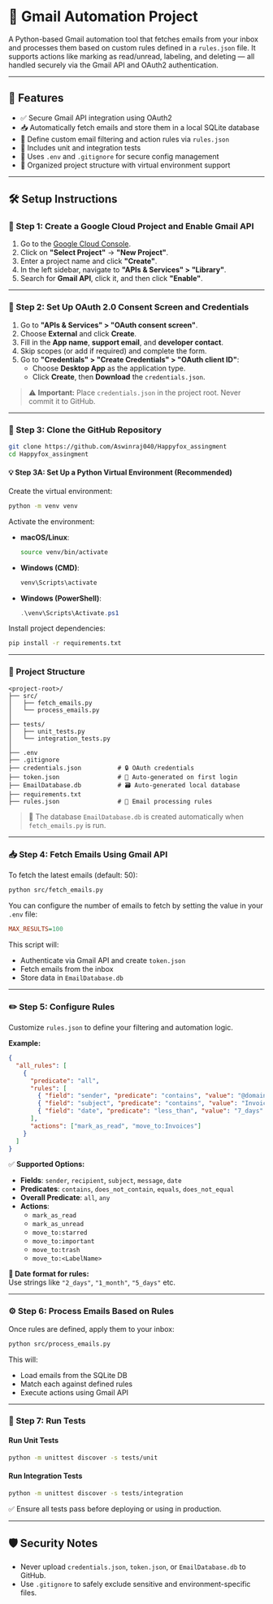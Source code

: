 # 📧 Gmail Automation Project

A Python-based Gmail automation tool that fetches emails from your inbox and processes them based on custom rules defined in a `rules.json` file. It supports actions like marking as read/unread, labeling, and deleting — all handled securely via the Gmail API and OAuth2 authentication.

---

## 🚀 Features

- ✅ Secure Gmail API integration using OAuth2  
- 📥 Automatically fetch emails and store them in a local SQLite database  
- 📜 Define custom email filtering and action rules via `rules.json`  
- 🧪 Includes unit and integration tests  
- 🔐 Uses `.env` and `.gitignore` for secure config management  
- 📂 Organized project structure with virtual environment support  

---

## 🛠️ Setup Instructions

### 📌 Step 1: Create a Google Cloud Project and Enable Gmail API

1. Go to the [Google Cloud Console](https://console.cloud.google.com/).
2. Click on **"Select Project"** → **"New Project"**.
3. Enter a project name and click **"Create"**.
4. In the left sidebar, navigate to **"APIs & Services" > "Library"**.
5. Search for **Gmail API**, click it, and then click **"Enable"**.

---

### 🔐 Step 2: Set Up OAuth 2.0 Consent Screen and Credentials

1. Go to **"APIs & Services" > "OAuth consent screen"**.
2. Choose **External** and click **Create**.
3. Fill in the **App name**, **support email**, and **developer contact**.
4. Skip scopes (or add if required) and complete the form.
5. Go to **"Credentials" > "Create Credentials" > "OAuth client ID"**:
   - Choose **Desktop App** as the application type.
   - Click **Create**, then **Download** the `credentials.json`.

> ⚠️ **Important:** Place `credentials.json` in the project root. Never commit it to GitHub.

---

### 🧱 Step 3: Clone the GitHub Repository

```bash
git clone https://github.com/Aswinraj040/Happyfox_assingment
cd Happyfox_assingment
```

#### 💡 Step 3A: Set Up a Python Virtual Environment (Recommended)

Create the virtual environment:

```bash
python -m venv venv
```

Activate the environment:

- **macOS/Linux**:

  ```bash
  source venv/bin/activate
  ```

- **Windows (CMD)**:

  ```bash
  venv\Scripts\activate
  ```

- **Windows (PowerShell)**:

  ```powershell
  .\venv\Scripts\Activate.ps1
  ```

Install project dependencies:

```bash
pip install -r requirements.txt
```

---

### 📂 Project Structure

```
<project-root>/
├── src/
│   ├── fetch_emails.py
│   └── process_emails.py
│
├── tests/
│   ├── unit_tests.py
│   └── integration_tests.py
│
├── .env
├── .gitignore
├── credentials.json          # 🔒 OAuth credentials
├── token.json                # 🔐 Auto-generated on first login
├── EmailDatabase.db          # 🗃️ Auto-generated local database
├── requirements.txt
├── rules.json                # 📜 Email processing rules
```

> 📌 The database `EmailDatabase.db` is created automatically when `fetch_emails.py` is run.

---

### 📥 Step 4: Fetch Emails Using Gmail API

To fetch the latest emails (default: 50):

```bash
python src/fetch_emails.py
```

You can configure the number of emails to fetch by setting the value in your `.env` file:

```ini
MAX_RESULTS=100
```

This script will:

- Authenticate via Gmail API and create `token.json`
- Fetch emails from the inbox
- Store data in `EmailDatabase.db`

---

### ✏️ Step 5: Configure Rules

Customize `rules.json` to define your filtering and automation logic.

**Example:**

```json
{
  "all_rules": [
    {
      "predicate": "all",
      "rules": [
        { "field": "sender", "predicate": "contains", "value": "@domain.com" },
        { "field": "subject", "predicate": "contains", "value": "Invoice" },
        { "field": "date", "predicate": "less_than", "value": "7_days" }
      ],
      "actions": ["mark_as_read", "move_to:Invoices"]
    }
  ]
}
```

✅ **Supported Options:**

- **Fields**: `sender`, `recipient`, `subject`, `message`, `date`  
- **Predicates**: `contains`, `does_not_contain`, `equals`, `does_not_equal`  
- **Overall Predicate**: `all`, `any`  
- **Actions**:
  - `mark_as_read`
  - `mark_as_unread`
  - `move_to:starred`
  - `move_to:important`
  - `move_to:trash`
  - `move_to:<LabelName>`

**📅 Date format for rules:**  
Use strings like `"2_days"`, `"1_month"`, `"5_days"` etc.

---

### ⚙️ Step 6: Process Emails Based on Rules

Once rules are defined, apply them to your inbox:

```bash
python src/process_emails.py
```

This will:

- Load emails from the SQLite DB
- Match each against defined rules
- Execute actions using Gmail API

---

### 🧪 Step 7: Run Tests

#### Run Unit Tests

```bash
python -m unittest discover -s tests/unit
```

#### Run Integration Tests

```bash
python -m unittest discover -s tests/integration
```

✅ Ensure all tests pass before deploying or using in production.

---

## 🛡️ Security Notes

- Never upload `credentials.json`, `token.json`, or `EmailDatabase.db` to GitHub.
- Use `.gitignore` to safely exclude sensitive and environment-specific files.
